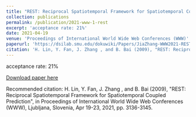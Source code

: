 ```yaml
---
title: "REST: Reciprocal Spatiotemporal Framework for Spatiotemporal Coupled Prediction"
collection: publications
permalink: /publication/2021-www-1-rest
excerpt: 'acceptance rate: 21%'
date: 2021-04-19
venue: 'Proceedings of International World Wide Web Conferences (WWW)'
paperurl: 'https://dsilab.smu.edu/dokuwiki/Papers/JiaZhang-WWW2021-REST.pdf'
citation: 'H. Lin, Y. Fan, J. Zhang , and B. Bai (2009), "REST: Reciprocal Spatiotemporal Framework for Spatiotemporal Coupled Prediction", in Proceedings of International World Wide Web Conferences (WWW), Ljubljana, Slovenia, Apr 19-23, 2021, pp. 3136-3145.'
---
```


acceptance rate: 21%

[Download paper here](https://dsilab.smu.edu/dokuwiki/Papers/JiaZhang-WWW2021-REST.pdf)

Recommended citation: H. Lin, Y. Fan, J. Zhang , and B. Bai (2009), "REST: Reciprocal Spatiotemporal Framework for Spatiotemporal Coupled Prediction", in Proceedings of International World Wide Web Conferences (WWW), Ljubljana, Slovenia, Apr 19-23, 2021, pp. 3136-3145.
